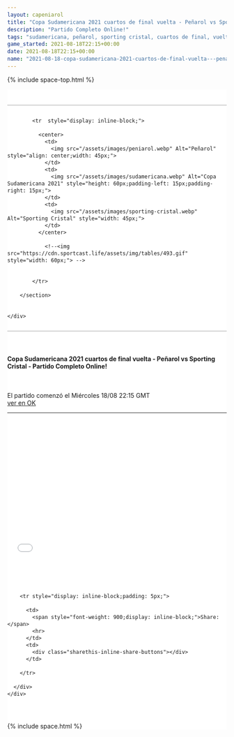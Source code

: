 ```yaml
---
layout: capeniarol
title: "Copa Sudamericana 2021 cuartos de final vuelta - Peñarol vs Sporting Cristal - Partido Completo Online!"
description: "Partido Completo Online!"
tags: "sudamericana, peñarol, sporting cristal, cuartos de final, vuelta"
game_started: 2021-08-18T22:15+00:00
date: 2021-08-18T22:15+00:00
name: "2021-08-18-copa-sudamericana-2021-cuartos-de-final-vuelta---penarol-vs-sporting-cristal---partido-completo-online.md"
---
```


<div id="fb-root"></div>
<script async defer crossorigin="anonymous" src="https://connect.facebook.net/en_US/sdk.js#xfbml=1&version=v11.0&appId=360550859009535&autoLogAppEvents=1" nonce="GWSoBacg"></script>

  {% include space-top.html %}

<style>

  .seccion-banner {
    background-color: #e3dbdb;
    padding: 10px;
  }

  .iframe-container {
    overflow: hidden;
    /* 16:9 aspect ratio */
    padding-top: 56.25%;
    position: relative;
  }

  .iframe-container iframe {
    border: 0;
    height: 100%;
    left: 0;
    position: absolute;
    top: 0;
    width: 100%;
  }

</style>



<div class="container" style="background-color: #fff;padding-top: 35px;">


   <div class="row">
    <div class="col-sm-12" style="background: #fff;">
        <section class="section-banner" style="background: #fff;padding-top: 12px;padding-bottom: 12px;border-top: 2px solid #ccc;border-bottom: 2px solid #ccc;">  <!-- border-bottom: 2px solid #001b68; -->

            <tr  style="display: inline-block;">

              <center>
                <td>
                  <img src="/assets/images/peniarol.webp" Alt="Peñarol" style="align: center;width: 45px;">
                </td>
                <td>
                  <img src="/assets/images/sudamericana.webp" Alt="Copa Sudamericana 2021" style="height: 60px;padding-left: 15px;padding-right: 15px;">
                </td>
                <td>
                  <img src="/assets/images/sporting-cristal.webp" Alt="Sporting Cristal" style="width: 45px;">
                </td>
              </center>

                <!--<img src="https://cdn.sportcast.life/assets/img/tables/493.gif" style="width: 60px;"> -->


            </tr>

        </section>


    </div>
  </div>

  <section>
    <div class="container" style="padding-top: 35px;padding-bottom: 35px;">
      <div class="row">
        <h4>Copa Sudamericana 2021 cuartos de final vuelta - Peñarol vs Sporting Cristal - Partido Completo Online!</h4><br>
        <p>El partido comenzó el <span>Miércoles 18/08 22:15 GMT</span><br>
        <a href="//ok.ru/videoembed/2788653337267">ver en OK</a></p>
        <hr>
        <br><br>
        <div class="col-sm-12 iframe-container">
          <iframe src="//ok.ru/videoembed/2788653337267" allowfullscreen></iframe> <!-- <iframe width="560" height="315" src="//ok.ru/videoembed/2685580413619" frameborder="0" allow="autoplay" allowfullscreen></iframe> //ok.ru/videoembed/2683932773043 -->
        </div>
      </div>
    </div>
  </section>

<section class="container">
  <div class="row" style="padding-top: 30px;padding-bottom: 30px;">
    <div class="col-sm-12" style="background-color: #fff;">

        <tr style="display: inline-block;padding: 5px;">

          <td>
            <span style="font-weight: 900;display: inline-block;">Share: </span>
            <hr>
          </td>
          <td>
            <div class="sharethis-inline-share-buttons"></div>
          </td>

        </tr>

      </div>
    </div>
  </section>

  <div class="fb-comments" data-href="{{ post.url }}" data-width="100%" data-numposts="20"></div>

  {% include space.html %}
